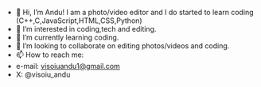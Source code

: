 - 👋 Hi, I’m Andu! I am a photo/video editor and I do started to learn coding (C++,C,JavaScript,HTML,CSS,Python)
- 👀 I’m interested in coding,tech and editing.
- 🌱 I’m currently learning coding.
- 💞️ I’m looking to collaborate on editing photos/videos and coding.
- 📫 How to reach me:
- e-mail: visoiuandu1@gmail.com
- X: @visoiu_andu 
